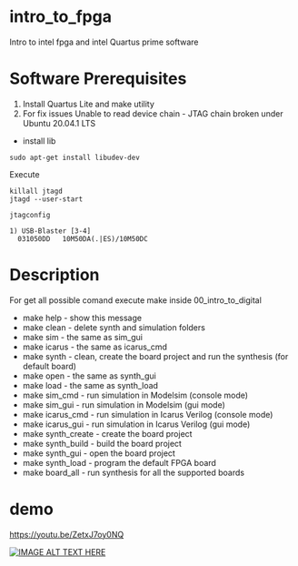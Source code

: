 # intro_to_fpga
Intro to intel fpga and intel Quartus prime software

# Software Prerequisites
1. Install Quartus Lite and make utility
2. For fix issues Unable to read device chain - JTAG chain broken under Ubuntu 20.04.1 LTS
 - install lib
```
sudo apt-get install libudev-dev
```
Execute
```
killall jtagd
jtagd --user-start

jtagconfig

1) USB-Blaster [3-4]
  031050DD   10M50DA(.|ES)/10M50DC
```
# Description
For get all possible comand execute make inside 00_intro_to_digital

 - make help         - show this message
 - make clean        - delete synth and simulation folders
 - make sim          - the same as sim_gui
 - make icarus       - the same as icarus_cmd
 - make synth        - clean, create the board project and run the synthesis (for default board)
 - make open         - the same as synth_gui
 - make load         - the same as synth_load
 - make sim_cmd      - run simulation in Modelsim (console mode)
 - make sim_gui      - run simulation in Modelsim (gui mode)
 - make icarus_cmd   - run simulation in Icarus Verilog (console mode)
 - make icarus_gui   - run simulation in Icarus Verilog (gui mode)
 - make synth_create - create the board project
 - make synth_build  - build the board project
 - make synth_gui    - open the board project
 - make synth_load   - program the default FPGA board
 - make board_all    - run synthesis for all the supported boards


# demo

https://youtu.be/ZetxJ7oy0NQ

[![IMAGE ALT TEXT HERE](https://img.youtube.com/vi/ZetxJ7oy0NQ/0.jpg)](https://youtu.be/ZetxJ7oy0NQ)
